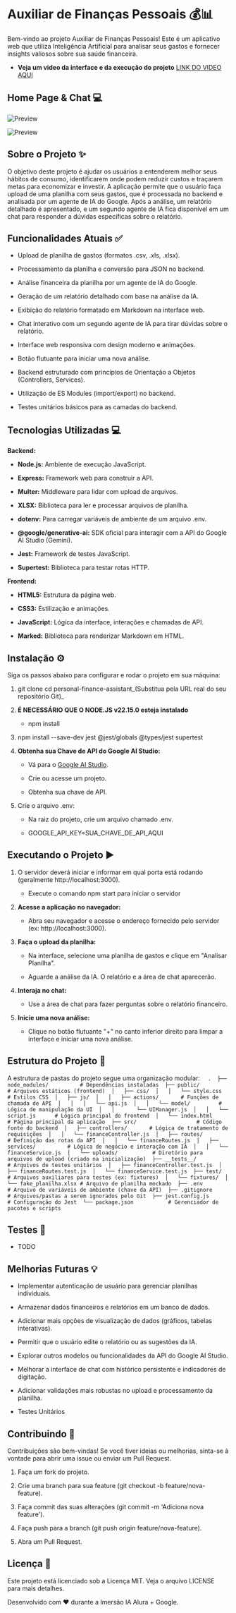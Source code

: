 Auxiliar de Finanças Pessoais 💰📊
==================================

Bem-vindo ao projeto Auxiliar de Finanças Pessoais! Este é um aplicativo web que utiliza Inteligência Artificial para analisar seus gastos e fornecer insights valiosos sobre sua saúde financeira.

* **Veja um video da interface e da execução do projeto** [LINK DO VIDEO AQUI](https://www.loom.com/share/c097c0fb1c194cb39bcec7867d642c6f?sid=3b57962a-795e-42e6-9079-89a9c627ff0b)

Home Page & Chat 💻
-----------------
![Preview](assets/home.png)

![Preview](assets/chat.png)

Sobre o Projeto ✨
-----------------

O objetivo deste projeto é ajudar os usuários a entenderem melhor seus hábitos de consumo, identificarem onde podem reduzir custos e traçarem metas para economizar e investir. A aplicação permite que o usuário faça upload de uma planilha com seus gastos, que é processada no backend e analisada por um agente de IA do Google. Após a análise, um relatório detalhado é apresentado, e um segundo agente de IA fica disponível em um chat para responder a dúvidas específicas sobre o relatório.

Funcionalidades Atuais ✅
------------------------

*   Upload de planilha de gastos (formatos .csv, .xls, .xlsx).
    
*   Processamento da planilha e conversão para JSON no backend.
    
*   Análise financeira da planilha por um agente de IA do Google.
    
*   Geração de um relatório detalhado com base na análise da IA.
    
*   Exibição do relatório formatado em Markdown na interface web.
    
*   Chat interativo com um segundo agente de IA para tirar dúvidas sobre o relatório.
    
*   Interface web responsiva com design moderno e animações.
    
*   Botão flutuante para iniciar uma nova análise.
    
*   Backend estruturado com princípios de Orientação a Objetos (Controllers, Services).
    
*   Utilização de ES Modules (import/export) no backend.
    
*   Testes unitários básicos para as camadas do backend.
    

Tecnologias Utilizadas 💻
-------------------------

**Backend:**

*   **Node.js:** Ambiente de execução JavaScript.
    
*   **Express:** Framework web para construir a API.
    
*   **Multer:** Middleware para lidar com upload de arquivos.
    
*   **XLSX:** Biblioteca para ler e processar arquivos de planilha.
    
*   **dotenv:** Para carregar variáveis de ambiente de um arquivo .env.
    
*   **@google/generative-ai:** SDK oficial para interagir com a API do Google AI Studio (Gemini).
    
*   **Jest:** Framework de testes JavaScript.
    
*   **Supertest:** Biblioteca para testar rotas HTTP.
    

**Frontend:**

*   **HTML5:** Estrutura da página web.
    
*   **CSS3:** Estilização e animações.
    
*   **JavaScript:** Lógica da interface, interações e chamadas de API.
    
*   **Marked:** Biblioteca para renderizar Markdown em HTML.
    

Instalação ⚙️
-------------

Siga os passos abaixo para configurar e rodar o projeto em sua máquina:

1.  git clone cd personal-finance-assistant_(Substitua pela URL real do seu repositório Git)_
    
2.  **É NECESSÁRIO QUE O NODE.JS v22.15.0 esteja instalado** 
    * npm install
    
3.  npm install --save-dev jest @jest/globals @types/jest supertest
    
4.  **Obtenha sua Chave de API do Google AI Studio:**
    
    *   Vá para o [Google AI Studio](https://aistudio.google.com/).
        
    *   Crie ou acesse um projeto.
        
    *   Obtenha sua chave de API.
        
5.  Crie o arquivo .env:
    
    *   Na raiz do projeto, crie um arquivo chamado .env.
        
    *   GOOGLE\_API\_KEY=SUA\_CHAVE\_DE\_API\_AQUI
        
        
Executando o Projeto ▶️
-----------------------

1.  O servidor deverá iniciar e informar em qual porta está rodando (geralmente http://localhost:3000).

    * Execute o comando npm start  para iniciar o servidor 
    
2.  **Acesse a aplicação no navegador:**
    
    *   Abra seu navegador e acesse o endereço fornecido pelo servidor (ex: http://localhost:3000).
        
3.  **Faça o upload da planilha:**
    
    *   Na interface, selecione uma planilha de gastos e clique em "Analisar Planilha".
        
    *   Aguarde a análise da IA. O relatório e a área de chat aparecerão.
        
4.  **Interaja no chat:**
    
    *   Use a área de chat para fazer perguntas sobre o relatório financeiro.
        
5.  **Inicie uma nova análise:**
    
    *   Clique no botão flutuante "+" no canto inferior direito para limpar a interface e iniciar uma nova análise.
        

Estrutura do Projeto 📁
-----------------------

A estrutura de pastas do projeto segue uma organização modular:
`   .  ├── node_modules/          # Dependências instaladas  ├── public/                # Arquivos estáticos (frontend)  │   ├── css/  │   │   └── style.css      # Estilos CSS  │   ├── js/  │   │   ├── actions/       # Funções de chamada de API  │   │   │   └── api.js  │   │   └── model/         # Lógica de manipulação da UI  │   │       └── UIManager.js  │   │   └── script.js      # Lógica principal do frontend  │   └── index.html         # Página principal da aplicação  ├── src/                   # Código fonte do backend  │   ├── controllers/       # Lógica de tratamento de requisições  │   │   └── financeController.js  │   ├── routes/            # Definição das rotas da API  │   │   └── financeRoutes.js  │   ├── services/          # Lógica de negócio e interação com IA  │   │   └── financeService.js  │   └── uploads/           # Diretório para arquivos de upload (criado na inicialização)  ├── __tests__/             # Arquivos de testes unitários  │   ├── financeController.test.js  │   ├── financeRoutes.test.js  │   └── financeService.test.js  ├── test/                  # Arquivos auxiliares para testes (ex: fixtures)  │   └── fixtures/  │       └── fake_planilha.xlsx # Arquivo de planilha mockado  ├── .env                   # Arquivo de variáveis de ambiente (chave da API)  ├── .gitignore             # Arquivos/pastas a serem ignorados pelo Git  ├── jest.config.js         # Configuração do Jest  └── package.json           # Gerenciador de pacotes e scripts   `

Testes 🧪
---------

* TODO

Melhorias Futuras 💡
--------------------

*   Implementar autenticação de usuário para gerenciar planilhas individuais.
    
*   Armazenar dados financeiros e relatórios em um banco de dados.
    
*   Adicionar mais opções de visualização de dados (gráficos, tabelas interativas).
    
*   Permitir que o usuário edite o relatório ou as sugestões da IA.
    
*   Explorar outros modelos ou funcionalidades da API do Google AI Studio.
    
*   Melhorar a interface de chat com histórico persistente e indicadores de digitação.
    
*   Adicionar validações mais robustas no upload e processamento da planilha.

*   Testes Unitários
    

Contribuindo 👋
---------------

Contribuições são bem-vindas! Se você tiver ideias ou melhorias, sinta-se à vontade para abrir uma issue ou enviar um Pull Request.

1.  Faça um fork do projeto.
    
2.  Crie uma branch para sua feature (git checkout -b feature/nova-feature).
    
3.  Faça commit das suas alterações (git commit -m 'Adiciona nova feature').
    
4.  Faça push para a branch (git push origin feature/nova-feature).
    
5.  Abra um Pull Request.
    

Licença 📄
----------

Este projeto está licenciado sob a Licença MIT. Veja o arquivo LICENSE para mais detalhes.

Desenvolvido com ❤️ durante a Imersão IA Alura + Google.